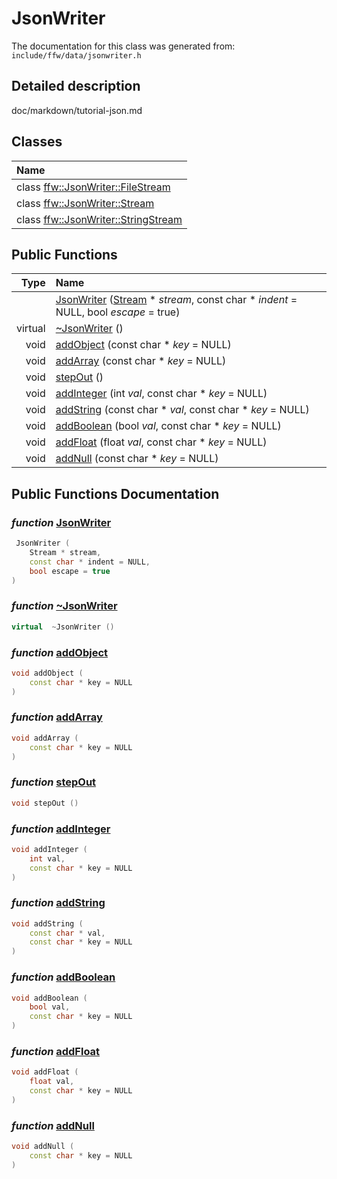 JsonWriter
===================================


The documentation for this class was generated from: `include/ffw/data/jsonwriter.h`

## Detailed description

doc/markdown/tutorial-json.md 


## Classes

| Name |
|:-----|
| class [ffw::JsonWriter::FileStream](ffw_JsonWriter_FileStream.html) |
| class [ffw::JsonWriter::Stream](ffw_JsonWriter_Stream.html) |
| class [ffw::JsonWriter::StringStream](ffw_JsonWriter_StringStream.html) |


## Public Functions

| Type | Name |
| -------: | :------- |
|   | [JsonWriter](#cb7704b5) ([Stream](ffw_JsonWriter_Stream.html) * _stream_, const char * _indent_ = NULL, bool _escape_ = true)  |
|  virtual  | [~JsonWriter](#221c7a05) ()  |
|  void | [addObject](#dc60cf54) (const char * _key_ = NULL)  |
|  void | [addArray](#f59ba1a8) (const char * _key_ = NULL)  |
|  void | [stepOut](#dec0e7cd) ()  |
|  void | [addInteger](#cc008063) (int _val_, const char * _key_ = NULL)  |
|  void | [addString](#51658e8e) (const char * _val_, const char * _key_ = NULL)  |
|  void | [addBoolean](#4128d216) (bool _val_, const char * _key_ = NULL)  |
|  void | [addFloat](#fd7e7d16) (float _val_, const char * _key_ = NULL)  |
|  void | [addNull](#f7657764) (const char * _key_ = NULL)  |


## Public Functions Documentation

### _function_ <a id="cb7704b5" href="#cb7704b5">JsonWriter</a>

```cpp
 JsonWriter (
    Stream * stream,
    const char * indent = NULL,
    bool escape = true
) 
```



### _function_ <a id="221c7a05" href="#221c7a05">~JsonWriter</a>

```cpp
virtual  ~JsonWriter () 
```



### _function_ <a id="dc60cf54" href="#dc60cf54">addObject</a>

```cpp
void addObject (
    const char * key = NULL
) 
```



### _function_ <a id="f59ba1a8" href="#f59ba1a8">addArray</a>

```cpp
void addArray (
    const char * key = NULL
) 
```



### _function_ <a id="dec0e7cd" href="#dec0e7cd">stepOut</a>

```cpp
void stepOut () 
```



### _function_ <a id="cc008063" href="#cc008063">addInteger</a>

```cpp
void addInteger (
    int val,
    const char * key = NULL
) 
```



### _function_ <a id="51658e8e" href="#51658e8e">addString</a>

```cpp
void addString (
    const char * val,
    const char * key = NULL
) 
```



### _function_ <a id="4128d216" href="#4128d216">addBoolean</a>

```cpp
void addBoolean (
    bool val,
    const char * key = NULL
) 
```



### _function_ <a id="fd7e7d16" href="#fd7e7d16">addFloat</a>

```cpp
void addFloat (
    float val,
    const char * key = NULL
) 
```



### _function_ <a id="f7657764" href="#f7657764">addNull</a>

```cpp
void addNull (
    const char * key = NULL
) 
```





